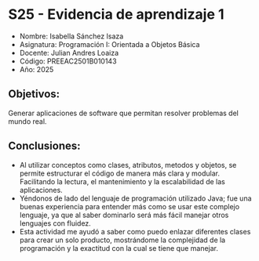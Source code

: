 # S25 - Evidencia de aprendizaje 1

- Nombre: Isabella Sánchez Isaza
- Asignatura: Programación I: Orientada a Objetos Básica 
- Docente: Julian Andres Loaiza
- Código: PREEAC2501B010143
- Año: 2025
  
## Objetivos:
Generar aplicaciones de software que permitan resolver problemas del mundo real.

## Conclusiones:
- Al utilizar conceptos como clases, atributos, metodos y objetos, se permite estructurar el código de manera más clara y modular. Facilitando la lectura, el mantenimiento y la escalabilidad de las aplicaciones.
- Yéndonos de lado del lenguaje de programación utilizado Java; fue una buenas experiencia para entender más como se usar este complejo lenguaje, ya que al saber dominarlo será más fácil manejar otros lenguajes con fluidez.
- Esta actividad me ayudó a saber como puedo enlazar diferentes clases para crear un solo producto, mostrándome la complejidad de la programación y la exactitud con la cual se tiene que manejar.
